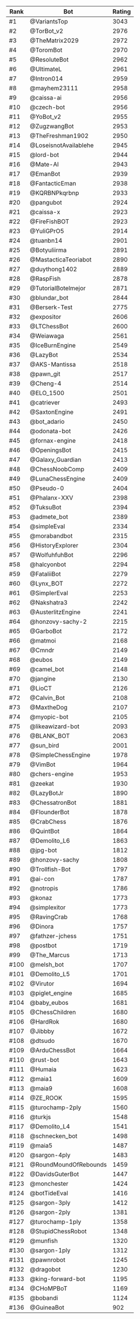 Rank|Bot|Rating
---|---|---
#1|@VariantsTop|3043
#2|@TorBot_v2|2976
#3|@TheMatrix2029|2972
#4|@ToromBot|2970
#5|@ResoluteBot|2962
#6|@UltimateL|2961
#7|@Intron014|2959
#8|@mayhem23111|2958
#9|@caissa-ai|2956
#10|@czech-bot|2956
#11|@YoBot_v2|2955
#12|@ZugzwangBot|2953
#13|@TheFreshman1902|2950
#14|@LoseisnotAvailablehe|2945
#15|@lord-bot|2944
#16|@Mate-AI|2943
#17|@EmanBot|2939
#18|@FantacticEman|2938
#19|@KQRBNPkqrbnp|2933
#20|@pangubot|2924
#21|@caissa-x|2923
#22|@FireFishBOT|2923
#23|@YuliGPrO5|2914
#24|@tuanbn14|2901
#25|@Botyuliirma|2891
#26|@MastacticaTeoriabot|2890
#27|@duythong1402|2889
#28|@RaspFish|2878
#29|@TutorialBotelmejor|2871
#30|@blundar_bot|2844
#31|@Berserk-Test|2775
#32|@expositor|2606
#33|@LTChessBot|2600
#34|@Weiawaga|2561
#35|@IceBurnEngine|2549
#36|@LazyBot|2534
#37|@AKS-Mantissa|2518
#38|@pawn_git|2517
#39|@Cheng-4|2514
#40|@ELO_1500|2501
#41|@catriever|2493
#42|@SaxtonEngine|2491
#43|@bot_adario|2450
#44|@odonata-bot|2426
#45|@fornax-engine|2418
#46|@OpeningsBot|2415
#47|@Galaxy_Guardian|2413
#48|@ChessNoobComp|2409
#49|@LunaChessEngine|2409
#50|@Pseudo-0|2404
#51|@Phalanx-XXV|2398
#52|@TuksuBot|2394
#53|@admete_bot|2389
#54|@simpleEval|2334
#55|@morabandbot|2315
#56|@HistoryExplorer|2304
#57|@WolfuhfuhBot|2296
#58|@halcyonbot|2294
#59|@FataliiBot|2279
#60|@Lynx_BOT|2272
#61|@SimplerEval|2253
#62|@Nakshatra3|2242
#63|@AusterlitzEngine|2241
#64|@honzovy-sachy-2|2215
#65|@GarboBot|2172
#66|@matmoi|2168
#67|@Cmndr|2149
#68|@eubos|2149
#69|@camel_bot|2148
#70|@jangine|2130
#71|@LioCT|2126
#72|@Calvin_Bot|2108
#73|@MaxtheDog|2107
#74|@myopic-bot|2105
#75|@likeawizard-bot|2093
#76|@BLANK_BOT|2063
#77|@sun_bird|2001
#78|@SimpleChessEngine|1978
#79|@VimBot|1964
#80|@chers-engine|1953
#81|@zeekat|1930
#82|@LazyBotJr|1890
#83|@ChessatronBot|1881
#84|@FlounderBot|1878
#85|@CrabChess|1876
#86|@QuintBot|1864
#87|@Demolito_L6|1863
#88|@jpg-bot|1812
#89|@honzovy-sachy|1808
#90|@Trollfish-Bot|1797
#91|@ai-con|1787
#92|@notropis|1786
#93|@konaz|1773
#94|@simplexitor|1773
#95|@RavingCrab|1768
#96|@Dinora|1757
#97|@fathzer-jchess|1751
#98|@postbot|1719
#99|@The_Marcus|1713
#100|@melsh_bot|1707
#101|@Demolito_L5|1701
#102|@Virutor|1694
#103|@piglet_engine|1685
#104|@baby_eubos|1681
#105|@ChessChildren|1680
#106|@HardRok|1680
#107|@Jibbby|1672
#108|@dtsudo|1670
#109|@ArduChessBot|1664
#110|@rust-bot|1643
#111|@Humaia|1623
#112|@maia1|1609
#113|@maia9|1608
#114|@ZE_ROOK|1595
#115|@turochamp-2ply|1560
#116|@turkjs|1548
#117|@Demolito_L4|1541
#118|@schnecken_bot|1498
#119|@maia5|1487
#120|@sargon-4ply|1483
#121|@RoundMoundOfRebounds|1459
#122|@DavidsGuterBot|1447
#123|@monchester|1424
#124|@botTideEval|1416
#125|@sargon-3ply|1412
#126|@sargon-2ply|1381
#127|@turochamp-1ply|1358
#128|@StupidChessRobot|1348
#129|@munfish|1320
#130|@sargon-1ply|1312
#131|@pawnrobot|1245
#132|@dragobot|1230
#133|@king-forward-bot|1195
#134|@CHoMPBoT|1169
#135|@bobandi|1124
#136|@GuineaBot|902
